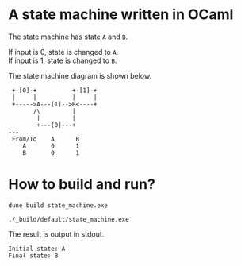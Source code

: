 # A state machine written in OCaml

The state machine has state `A` and `B`.

If input is 0, state is changed to `A`.  
If input is 1, state is changed to `B`.

The state machine diagram is shown below.

```
 +-[0]-+          +-[1]-+
 |     |          |     |
 +----->A---[1]-->B<----+
       /\         |
        |         |
        +---[0]---+
---
 From/To    A      B
    A       0      1
    B       0      1

```

# How to build and run?

```
dune build state_machine.exe
```

```
./_build/default/state_machine.exe
```

The result is output in stdout.

```
Initial state: A
Final state: B
```
